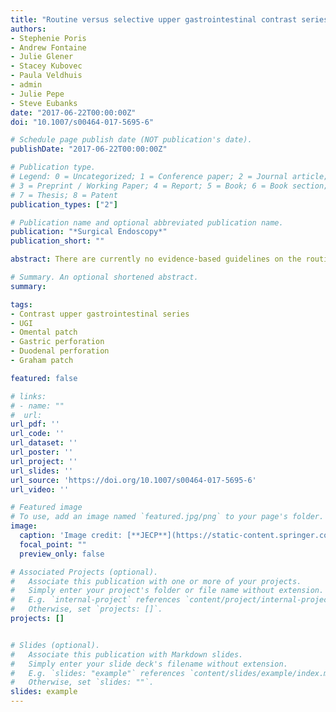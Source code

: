 ```yaml
---
title: "Routine versus selective upper gastrointestinal contrast series after omental patch repair for gastric or duodenal perforation"
authors:
- Stephenie Poris
- Andrew Fontaine
- Julie Glener
- Stacey Kubovec
- Paula Veldhuis
- admin
- Julie Pepe
- Steve Eubanks
date: "2017-06-22T00:00:00Z"
doi: "10.1007/s00464-017-5695-6"

# Schedule page publish date (NOT publication's date).
publishDate: "2017-06-22T00:00:00Z"

# Publication type.
# Legend: 0 = Uncategorized; 1 = Conference paper; 2 = Journal article;
# 3 = Preprint / Working Paper; 4 = Report; 5 = Book; 6 = Book section;
# 7 = Thesis; 8 = Patent
publication_types: ["2"]

# Publication name and optional abbreviated publication name.
publication: "*Surgical Endoscopy*"
publication_short: ""

abstract: There are currently no evidence-based guidelines on the routine or selective use of radiologic imaging after omental patch repair (OPR) of a gastric (GP) or duodenal perforation (DP). This study aims to elucidate whether the use of selective or routine contrast upper gastrointestinal series (UGI) postoperatively will significantly increase the rate of missed leaks or lead to worse clinical outcomes.

# Summary. An optional shortened abstract.
summary: 

tags:
- Contrast upper gastrointestinal series
- UGI
- Omental patch
- Gastric perforation
- Duodenal perforation
- Graham patch 

featured: false

# links:
# - name: ""
#  url: 
url_pdf: ''
url_code: ''
url_dataset: ''
url_poster: ''
url_project: ''
url_slides: ''
url_source: 'https://doi.org/10.1007/s00464-017-5695-6'
url_video: ''

# Featured image
# To use, add an image named `featured.jpg/png` to your page's folder. 
image:
  caption: 'Image credit: [**JECP**](https://static-content.springer.com/cover/journal/464/33/9.jpg)'
  focal_point: ""
  preview_only: false

# Associated Projects (optional).
#   Associate this publication with one or more of your projects.
#   Simply enter your project's folder or file name without extension.
#   E.g. `internal-project` references `content/project/internal-project/index.md`.
#   Otherwise, set `projects: []`.
projects: []


# Slides (optional).
#   Associate this publication with Markdown slides.
#   Simply enter your slide deck's filename without extension.
#   E.g. `slides: "example"` references `content/slides/example/index.md`.
#   Otherwise, set `slides: ""`.
slides: example
---
```


